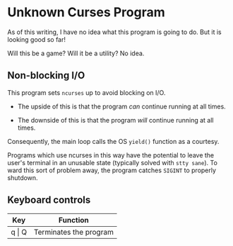 # Unknown Curses Program

As of this writing, I have no idea what this program is going to do. But it is looking good so far!

Will this be a game? Will it be a utility? No idea.

## Non-blocking I/O

This program sets `ncurses` up to avoid blocking on I/O. 

* The upside of this is that the program
*can* continue running at all times.

* The downside of this is that the program *will* continue running at all times.

Consequently, the main loop calls the OS `yield()` function as a courtesy.

Programs which use ncurses in this way have the potential to leave the user's terminal in an unusable state (typically solved with `stty sane`). To ward this sort of problem away, the program catches `SIGINT` to properly shutdown.

## Keyboard controls

| Key | Function |
| --- | -------- |
| q \| Q | Terminates the program
